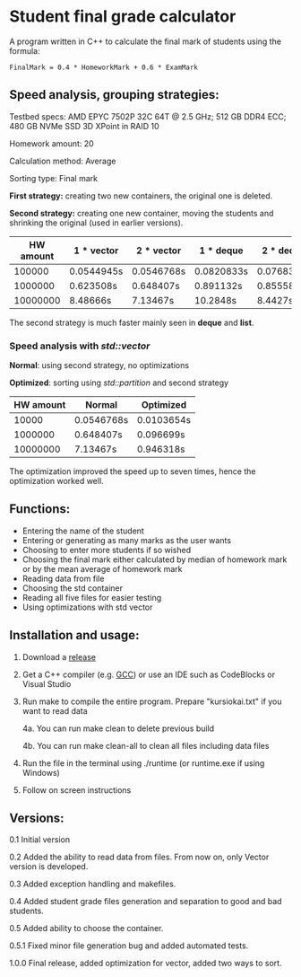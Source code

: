 # Student final grade calculator

A program written in C++ to calculate the final mark of students using the formula:

    FinalMark = 0.4 * HomeworkMark + 0.6 * ExamMark

## Speed analysis, grouping strategies:

Testbed specs:  AMD EPYC 7502P 32C 64T @ 2.5 GHz; 512 GB DDR4 ECC; 480 GB NVMe SSD 3D XPoint in RAID 10

Homework amount: 20

Calculation method: Average

Sorting type: Final mark


**First strategy:** creating two new containers, the original one is deleted.

**Second strategy:** creating one new container, moving the students and shrinking the original (used in earlier versions).

| HW amount | 1 * vector | 2 * vector | 1 * deque | 2 * deque | 1 * list | 2 * list |
|--|--|--|--|--|--|--|
| 100000 |0.0544945s | 0.0546768s | 0.0820833s | 0.0768347s | 0.13402s | 0.091341s |
| 1000000 | 0.623508s  | 0.648407s | 0.891132s | 0.855583s | 1.81378s | 0.95404s |
| 10000000 | 8.48666s | 7.13467s | 10.2848s | 8.4427s | 24.1845s | 16.1637s |

The second strategy is much faster mainly seen in **deque** and **list**.

### Speed analysis with *std::vector*
**Normal**: using second strategy, no optimizations

**Optimized**: sorting using *std::partition* and second strategy

| HW amount | Normal | Optimized |
|--|--|--|
| 10000 | 0.0546768s | 0.0103654s |
| 1000000 | 0.648407s | 0.096699s |
| 10000000 | 7.13467s | 0.946318s |

The optimization improved the speed up to seven times, hence the optimization worked well.

## Functions:

 - Entering the name of the student
 - Entering or generating as many marks as the user wants
 - Choosing to enter more students if so wished
 - Choosing the final mark either calculated by median of homework mark or by the mean average of homework mark
 - Reading data from file
 - Choosing the std container
 - Reading all five files for easier testing
 - Using optimizations with std vector

## Installation and usage:

 1. Download a [release](https://github.com/hmv47/GradeCalculator/releases)
 2. Get a C++ compiler (e.g. [GCC](https://gcc.gnu.org/)) or use an IDE such as CodeBlocks or Visual Studio
 3. Run make to compile the entire program. Prepare "kursiokai.txt" if you want to read data
 
    4a. You can run make clean to delete previous build
    
    4b. You can run make clean-all to clean all files including data files
    
 5. Run the file in the terminal using ./runtime (or runtime.exe if using Windows)
 6. Follow on screen instructions

## Versions:

 0.1 Initial version
 
 0.2 Added the ability to read data from files. From now on, only Vector version is developed.
 
 0.3 Added exception handling and makefiles.
 
 0.4 Added student grade files generation and separation to good and bad students.
 
 0.5 Added ability to choose the container.
 
 0.5.1 Fixed minor file generation bug and added automated tests.
 
 1.0.0 Final release, added optimization for vector, added two ways to sort.
